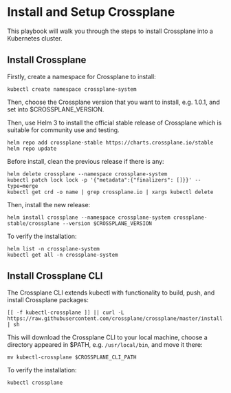 # Install and Setup Crossplane

This playbook will walk you through the steps to install Crossplane into a Kubernetes cluster.

## Install Crossplane

Firstly, create a namespace for Crossplane to install:
```shell
kubectl create namespace crossplane-system
```

Then, choose the Crossplane version that you want to install, e.g. 1.0.1, and set into $CROSSPLANE_VERSION.
<!--shell
CROSSPLANE_VERSION=1.3.0
var::input-required "Please input the Crossplane version that you want to install" CROSSPLANE_VERSION
-->

Then, use Helm 3 to install the official stable release of Crossplane which is suitable for community use and testing.
```shell
helm repo add crossplane-stable https://charts.crossplane.io/stable
helm repo update
```

Before install, clean the previous release if there is any:
```shell
helm delete crossplane --namespace crossplane-system
kubectl patch lock lock -p '{"metadata":{"finalizers": []}}' --type=merge
kubectl get crd -o name | grep crossplane.io | xargs kubectl delete
```

Then, install the new release:
```shell
helm install crossplane --namespace crossplane-system crossplane-stable/crossplane --version $CROSSPLANE_VERSION
```

To verify the installation:
```shell
helm list -n crossplane-system
kubectl get all -n crossplane-system
```

## Install Crossplane CLI

The Crossplane CLI extends kubectl with functionality to build, push, and install Crossplane packages:
```shell
[[ -f kubectl-crossplane ]] || curl -L https://raw.githubusercontent.com/crossplane/crossplane/master/install.sh | sh
```

This will download the Crossplane CLI to your local machine, choose a directory appeared in $PATH, e.g. `/usr/local/bin`, and move it there:
<!--shell
echo PATH=$PATH
CROSSPLANE_CLI_PATH=/usr/local/bin
var::input-required "Please input the directory that you want to move to" CROSSPLANE_CLI_PATH
-->
```shell
mv kubectl-crossplane $CROSSPLANE_CLI_PATH
```

To verify the installation:
```shell
kubectl crossplane
```